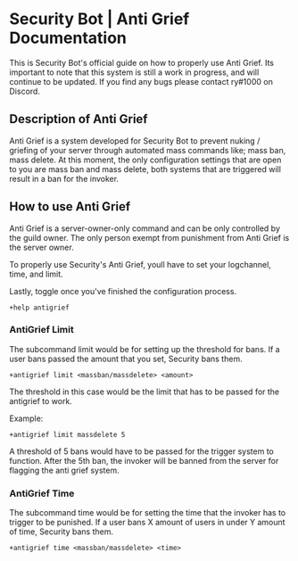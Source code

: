 # Security Bot | Anti Grief Documentation

This is Security Bot's official guide on how to properly use Anti Grief.
Its important to note that this system is still a work in progress, and will continue to be updated.
If you find any bugs please contact ry#1000 on Discord.

## Description of Anti Grief
Anti Grief is a system developed for Security Bot to prevent nuking / griefing of your server through 
automated mass commands like; mass ban, mass delete. At this moment, the only configuration settings 
that are open to you are mass ban and mass delete, both systems that are triggered will result in a ban
for the invoker.

## How to use Anti Grief
Anti Grief is a server-owner-only command and can be only controlled by the guild owner.
The only person exempt from punishment from Anti Grief is the server owner.

To properly use Security's Anti Grief, youll have to set your logchannel, time, and limit.

Lastly, toggle once you've finished the configuration process.

```
+help antigrief
```

### AntiGrief Limit

The subcommand limit would be for setting up the threshold for bans.
If a user bans passed the amount that you set, Security bans them.

```
+antigrief limit <massban/massdelete> <amount>
```
The threshold in this case would be the limit that has to be passed for the antigrief to work.

Example: 
```
+antigrief limit massdelete 5
```
A threshold of 5 bans would have to be passed for the trigger system to function. 
After the 5th ban, the invoker will be banned from the server for flagging the anti grief system.


### AntiGrief Time

The subcommand time would be for setting the time that the invoker has to trigger to be punished.
If a user bans X amount of users in under Y amount of time, Security bans them.

```
+antigrief time <massban/massdelete> <time>
```





















